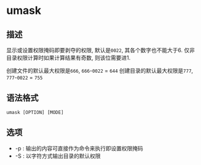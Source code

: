 # umask

## 描述

显示或设置权限掩码即要剥夺的权限, 默认是`0022`, 其各个数字也不能大于6. 仅非目录权限计算时如果计算结果有奇数, 则该位需要进1.

创建文件的默认最大权限是`666`, `666`-`0022` = `644`
创建目录的默认最大权限是`777`, `777`-`0022` = `755`

## 语法格式

```
umask [OPTION] [MODE]
```

## 选项

- -p : 输出的内容可直接作为命令来执行即设置权限掩码
- -S : 以字符方式输出目录的默认权限